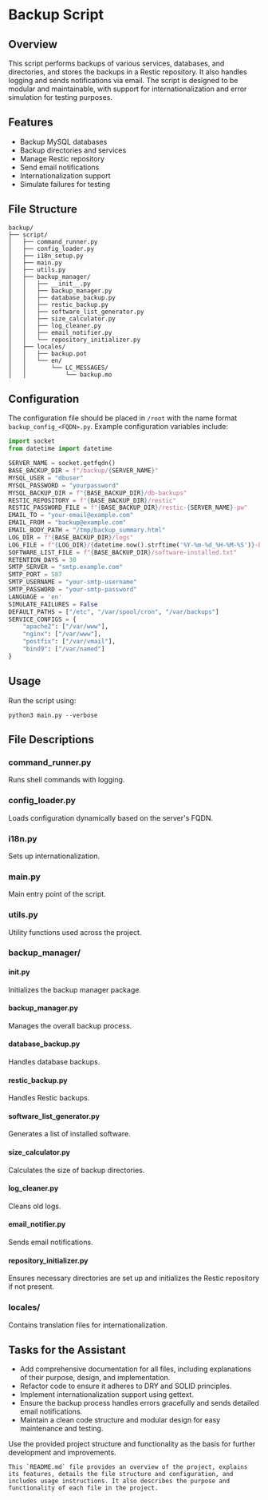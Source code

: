 # Backup Script

## Overview
This script performs backups of various services, databases, and directories, and stores the backups in a Restic repository. It also handles logging and sends notifications via email. The script is designed to be modular and maintainable, with support for internationalization and error simulation for testing purposes.

## Features
- Backup MySQL databases
- Backup directories and services
- Manage Restic repository
- Send email notifications
- Internationalization support
- Simulate failures for testing

## File Structure

```plaintext
backup/
├── script/
│   ├── command_runner.py
│   ├── config_loader.py
│   ├── i18n_setup.py
│   ├── main.py
│   ├── utils.py
│   ├── backup_manager/
│   │   ├── __init__.py
│   │   ├── backup_manager.py
│   │   ├── database_backup.py
│   │   ├── restic_backup.py
│   │   ├── software_list_generator.py
│   │   ├── size_calculator.py
│   │   ├── log_cleaner.py
│   │   ├── email_notifier.py
│   │   └── repository_initializer.py
│   ├── locales/
│   │   ├── backup.pot
│   │   └── en/
│   │       └── LC_MESSAGES/
│   │           └── backup.mo
```
## Configuration

The configuration file should be placed in `/root` with the name format `backup_config_<FQDN>.py`. Example configuration variables include:
``` python
import socket
from datetime import datetime

SERVER_NAME = socket.getfqdn()
BASE_BACKUP_DIR = f"/backup/{SERVER_NAME}"
MYSQL_USER = "dbuser"
MYSQL_PASSWORD = "yourpassword"
MYSQL_BACKUP_DIR = f"{BASE_BACKUP_DIR}/db-backups"
RESTIC_REPOSITORY = f"{BASE_BACKUP_DIR}/restic"
RESTIC_PASSWORD_FILE = f"{BASE_BACKUP_DIR}/restic-{SERVER_NAME}-pw"
EMAIL_TO = "your-email@example.com"
EMAIL_FROM = "backup@example.com"
EMAIL_BODY_PATH = "/tmp/backup_summary.html"
LOG_DIR = f"{BASE_BACKUP_DIR}/logs"
LOG_FILE = f"{LOG_DIR}/{datetime.now().strftime('%Y-%m-%d_%H-%M-%S')}-backup-log.txt"
SOFTWARE_LIST_FILE = f"{BASE_BACKUP_DIR}/software-installed.txt"
RETENTION_DAYS = 30
SMTP_SERVER = "smtp.example.com"
SMTP_PORT = 587
SMTP_USERNAME = "your-smtp-username"
SMTP_PASSWORD = "your-smtp-password"
LANGUAGE = 'en'
SIMULATE_FAILURES = False
DEFAULT_PATHS = ["/etc", "/var/spool/cron", "/var/backups"]
SERVICE_CONFIGS = {
    "apache2": ["/var/www"],
    "nginx": ["/var/www"],
    "postfix": ["/var/vmail"],
    "bind9": ["/var/named"]
}
```
## Usage

Run the script using:

``` shell
python3 main.py --verbose
```
## File Descriptions

### command_runner.py

Runs shell commands with logging.

### config_loader.py

Loads configuration dynamically based on the server's FQDN.

### i18n.py

Sets up internationalization.

### main.py

Main entry point of the script.

### utils.py

Utility functions used across the project.

### backup_manager/

#### **init**.py

Initializes the backup manager package.

#### backup_manager.py

Manages the overall backup process.

#### database_backup.py

Handles database backups.

#### restic_backup.py

Handles Restic backups.

#### software_list_generator.py

Generates a list of installed software.

#### size_calculator.py

Calculates the size of backup directories.

#### log_cleaner.py

Cleans old logs.

#### email_notifier.py

Sends email notifications.

#### repository_initializer.py

Ensures necessary directories are set up and initializes the Restic repository if not present.

### locales/

Contains translation files for internationalization.

## Tasks for the Assistant

- Add comprehensive documentation for all files, including explanations of their purpose, design, and implementation.
- Refactor code to ensure it adheres to DRY and SOLID principles.
- Implement internationalization support using gettext.
- Ensure the backup process handles errors gracefully and sends detailed email notifications.
- Maintain a clean code structure and modular design for easy maintenance and testing.

Use the provided project structure and functionality as the basis for further development and improvements.
``` text
This `README.md` file provides an overview of the project, explains its features, details the file structure and configuration, and includes usage instructions. It also describes the purpose and functionality of each file in the project.
```

